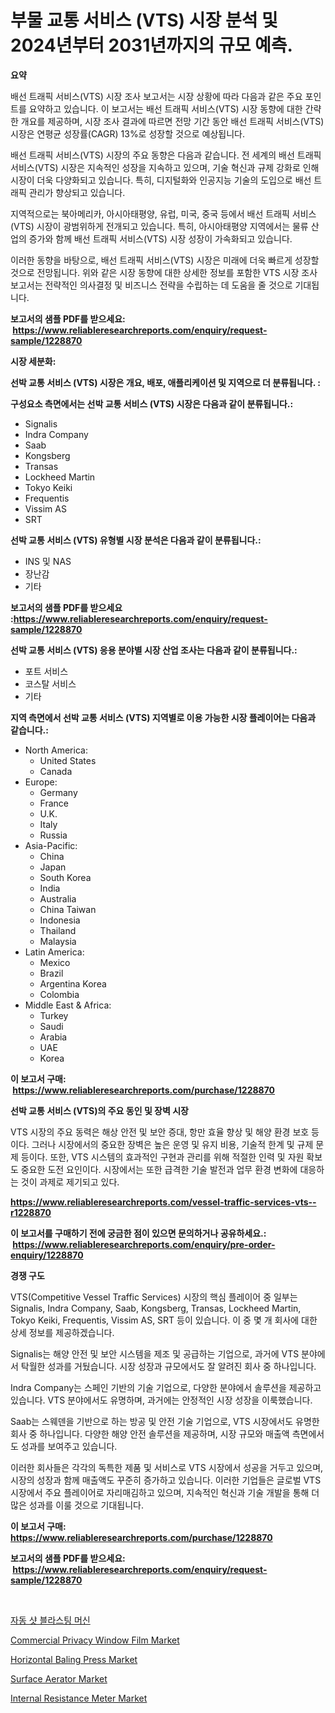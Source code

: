 <p><h1>부물 교통 서비스 (VTS) 시장 분석 및 2024년부터 2031년까지의 규모 예측.</h1></p><p><strong>요약</strong></p>
<p><p>배선 트래픽 서비스(VTS) 시장 조사 보고서는 시장 상황에 따라 다음과 같은 주요 포인트를 요약하고 있습니다. 이 보고서는 배선 트래픽 서비스(VTS) 시장 동향에 대한 간략한 개요를 제공하며, 시장 조사 결과에 따르면 전망 기간 동안 배선 트래픽 서비스(VTS) 시장은 연평균 성장률(CAGR) 13%로 성장할 것으로 예상됩니다.</p><p>배선 트래픽 서비스(VTS) 시장의 주요 동향은 다음과 같습니다. 전 세계의 배선 트래픽 서비스(VTS) 시장은 지속적인 성장을 지속하고 있으며, 기술 혁신과 규제 강화로 인해 시장이 더욱 다양화되고 있습니다. 특히, 디지털화와 인공지능 기술의 도입으로 배선 트래픽 관리가 향상되고 있습니다.</p><p>지역적으로는 북아메리카, 아시아태평양, 유럽, 미국, 중국 등에서 배선 트래픽 서비스(VTS) 시장이 광범위하게 전개되고 있습니다. 특히, 아시아태평양 지역에서는 물류 산업의 증가와 함께 배선 트래픽 서비스(VTS) 시장 성장이 가속화되고 있습니다.</p><p>이러한 동향을 바탕으로, 배선 트래픽 서비스(VTS) 시장은 미래에 더욱 빠르게 성장할 것으로 전망됩니다. 위와 같은 시장 동향에 대한 상세한 정보를 포함한 VTS 시장 조사 보고서는 전략적인 의사결정 및 비즈니스 전략을 수립하는 데 도움을 줄 것으로 기대됩니다.</p></p>
<p><strong>보고서의 샘플 PDF를 받으세요: &nbsp;<a href="https://www.reliableresearchreports.com/enquiry/request-sample/1228870">https://www.reliableresearchreports.com/enquiry/request-sample/1228870</a></strong></p>
<p><strong>시장 세분화:</strong></p>
<p><strong> 선박 교통 서비스 (VTS) 시장은 개요, 배포, 애플리케이션 및 지역으로 더 분류됩니다. :</strong></p>
<p><strong>구성요소 측면에서는 선박 교통 서비스 (VTS) 시장은 다음과 같이 분류됩니다.:</strong></p>
<p><ul><li>Signalis</li><li>Indra Company</li><li>Saab</li><li>Kongsberg</li><li>Transas</li><li>Lockheed Martin</li><li>Tokyo Keiki</li><li>Frequentis</li><li>Vissim AS</li><li>SRT</li></ul></p>
<p><strong> 선박 교통 서비스 (VTS) 유형별 시장 분석은 다음과 같이 분류됩니다.:</strong></p>
<p><ul><li>INS 및 NAS</li><li>장난감</li><li>기타</li></ul></p>
<p><strong>보고서의 샘플 PDF를 받으세요 :<a href="https://www.reliableresearchreports.com/enquiry/request-sample/1228870">https://www.reliableresearchreports.com/enquiry/request-sample/1228870</a></strong></p>
<p><strong> 선박 교통 서비스 (VTS) 응용 분야별 시장 산업 조사는 다음과 같이 분류됩니다.:</strong></p>
<p><ul><li>포트 서비스</li><li>코스탈 서비스</li><li>기타</li></ul></p>
<p><strong>지역 측면에서 선박 교통 서비스 (VTS) 지역별로 이용 가능한 시장 플레이어는 다음과 같습니다.:</strong></p>
<p><ul>
    <li>
        North America:
        <ul>
            <li>United States</li>
            <li>Canada</li>
        </ul>
    </li>
    <li>
        Europe:
        <ul>
            <li>Germany</li>
            <li>France</li>
            <li>U.K.</li>
            <li>Italy</li>
            <li>Russia</li>
        </ul>
    </li>
    <li>
        Asia-Pacific:
        <ul>
            <li>China</li>
            <li>Japan</li>
            <li>South Korea</li>
            <li>India</li>
            <li>Australia</li>
            <li>China Taiwan</li>
            <li>Indonesia</li>
            <li>Thailand</li>
            <li>Malaysia</li>
        </ul>
    </li>
    <li>
        Latin America:
        <ul>
            <li>Mexico</li>
            <li>Brazil</li>
            <li>Argentina Korea</li>
            <li>Colombia</li>
        </ul>
    </li>
    <li>
        Middle East & Africa:
        <ul>
            <li>Turkey</li>
            <li>Saudi</li>
            <li>Arabia</li>
            <li>UAE</li>
            <li>Korea</li>
        </ul>
    </li>
    </ul></p>
<p><strong>이 보고서 구매: &nbsp;<a href="https://www.reliableresearchreports.com/purchase/1228870">https://www.reliableresearchreports.com/purchase/1228870</a></strong></p>
<p><strong>선박 교통 서비스 (VTS)의 주요 동인 및 장벽 시장</strong></p>
<p><p>VTS 시장의 주요 동력은 해상 안전 및 보안 증대, 항만 효율 향상 및 해양 환경 보호 등이다. 그러나 시장에서의 중요한 장벽은 높은 운영 및 유지 비용, 기술적 한계 및 규제 문제 등이다. 또한, VTS 시스템의 효과적인 구현과 관리를 위해 적절한 인력 및 자원 확보도 중요한 도전 요인이다. 시장에서는 또한 급격한 기술 발전과 업무 환경 변화에 대응하는 것이 과제로 제기되고 있다.</p></p>
<p><strong><a href="https://www.reliableresearchreports.com/vessel-traffic-services-vts--r1228870">https://www.reliableresearchreports.com/vessel-traffic-services-vts--r1228870</a></strong></p>
<p><strong>이 보고서를 구매하기 전에 궁금한 점이 있으면 문의하거나 공유하세요.: &nbsp;<a href="https://www.reliableresearchreports.com/enquiry/pre-order-enquiry/1228870">https://www.reliableresearchreports.com/enquiry/pre-order-enquiry/1228870</a></strong></p>
<p><strong>경쟁 구도</strong></p>
<p><p>VTS(Competitive Vessel Traffic Services) 시장의 핵심 플레이어 중 일부는 Signalis, Indra Company, Saab, Kongsberg, Transas, Lockheed Martin, Tokyo Keiki, Frequentis, Vissim AS, SRT 등이 있습니다. 이 중 몇 개 회사에 대한 상세 정보를 제공하겠습니다.</p><p>Signalis는 해양 안전 및 보안 시스템을 제조 및 공급하는 기업으로, 과거에 VTS 분야에서 탁월한 성과를 거뒀습니다. 시장 성장과 규모에서도 잘 알려진 회사 중 하나입니다.</p><p>Indra Company는 스페인 기반의 기술 기업으로, 다양한 분야에서 솔루션을 제공하고 있습니다. VTS 분야에서도 유명하며, 과거에는 안정적인 시장 성장을 이룩했습니다.</p><p>Saab는 스웨덴을 기반으로 하는 방공 및 안전 기술 기업으로, VTS 시장에서도 유명한 회사 중 하나입니다. 다양한 해양 안전 솔루션을 제공하며, 시장 규모와 매출액 측면에서도 성과를 보여주고 있습니다.</p><p>이러한 회사들은 각각의 독특한 제품 및 서비스로 VTS 시장에서 성공을 거두고 있으며, 시장의 성장과 함께 매출액도 꾸준히 증가하고 있습니다. 이러한 기업들은 글로벌 VTS 시장에서 주요 플레이어로 자리매김하고 있으며, 지속적인 혁신과 기술 개발을 통해 더 많은 성과를 이룰 것으로 기대됩니다.</p></p>
<p><strong>이 보고서 구매: &nbsp; <a href="https://www.reliableresearchreports.com/purchase/1228870">https://www.reliableresearchreports.com/purchase/1228870</a></strong></p>
<p><strong>보고서의 샘플 PDF를 받으세요: &nbsp;<a href="https://www.reliableresearchreports.com/enquiry/request-sample/1228870">https://www.reliableresearchreports.com/enquiry/request-sample/1228870</a></strong><strong></strong></p>
<p>&nbsp;</p>
<p><p><a href="https://github.com/vsckjg50460/Market-Research-Report-List-1/blob/main/152565428808.md">자동 샷 블라스팅 머신</a></p><p><a href="https://issuu.com/reportprime-2/docs/commercial-privacy-window-film-market-size-2030.pp">Commercial Privacy Window Film Market</a></p><p><a href="https://github.com/ChiragRp1/Market-Research-Report-List-4/blob/main/horizontal-baling-press-market.md">Horizontal Baling Press Market</a></p><p><a href="https://github.com/abdelrhmankishk22/Market-Research-Report-List-4/blob/main/surface-aerator-market.md">Surface Aerator Market</a></p><p><a href="https://www.linkedin.com/pulse/internal-resistance-meter-market-insights-cagr-trends-growth-zchbf?trackingId=1zad6SGidwsCgqUad8J3RA%3D%3D">Internal Resistance Meter Market</a></p></p>